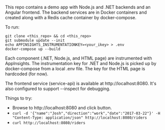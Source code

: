 This repo contains a demo app with Node.js and .NET backends and an Angular
frontend. The backend services are in Docker containers and created along with
a Redis cache container by docker-compose.

To run:

```shell
git clone <this_repo> && cd <this_repo>
git submodule update --init
echo APPINSIGHTS_INSTRUMENTATIONKEY=<your_ikey> > .env
docker-compose up --build
```

Each component (.NET, Node.js, and HTML page) are instrumented with AppInsights.
The instrumentation key for .NET and Node.js is picked up by docker-compose from
a local .env file. The key for the HTML page is hardcoded (for now).

The frontend service (service-api) is available at http://localhost:8080.
It's also configured to support --inspect for debugging.

Things to try:

* Browse to http://localhost:8080 and click button.
* `curl -d '{"name":"Josh","direction":"work","date":"2017-03-22"}' -H "Content-Type: application/json" http://localhost:8080/riders`
* `curl http://localhost:8080/riders`

